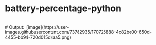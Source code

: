 # battery-percentage-python

<br>
# Output:
![image](https://user-images.githubusercontent.com/73782935/170725888-4c82be00-650d-4455-bb94-720d015d4aa5.png)
